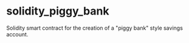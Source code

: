 # solidity_piggy_bank
Solidity smart contract for the creation of a "piggy bank" style savings account.
